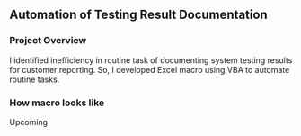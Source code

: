 ## Automation of Testing Result Documentation

### Project Overview
I identified inefficiency in routine task of documenting system testing results for customer reporting.
So, I developed Excel macro using VBA to automate routine tasks.

### How macro looks like
Upcoming
